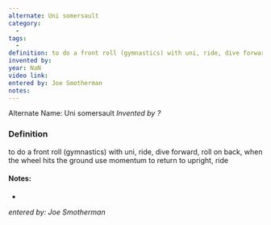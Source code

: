 ```yaml
---
alternate: Uni somersault
category:
  - 
tags:
  - 
definition: to do a front roll (gymnastics) with uni, ride, dive forward, roll on back, when the wheel hits the ground use momentum to return to upright, ride
invented by: 
year: NaN
video link: 
entered by: Joe Smotherman
notes: 
---
```

Alternate Name: Uni somersault
*Invented by ?*

### Definition
to do a front roll (gymnastics) with uni, ride, dive forward, roll on back, when the wheel hits the ground use momentum to return to upright, ride


#### Notes:
- 
*entered by: Joe Smotherman*
